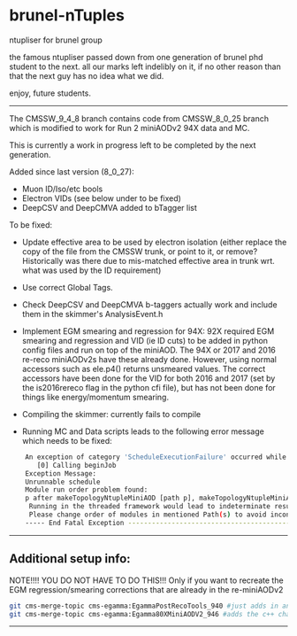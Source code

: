 brunel-nTuples
==============

ntupliser for brunel group

the famous ntupliser passed down from one generation of brunel phd student to
the next. all our marks left indelibly on it, if no other reason than that the
next guy has no idea what we did.

enjoy, future students.

***

The CMSSW_9_4_8 branch contains code from CMSSW_8_0_25 branch which is modified
to work for Run 2 miniAODv2 94X data and MC. 

This is currently a work in progress left to be completed by the next generation.

Added since last version (8_0_27):
- Muon ID/Iso/etc bools
- Electron VIDs (see below under to be fixed)
- DeepCSV and DeepCMVA added to bTagger list

To be fixed:

- Update effective area to be used by electron isolation (either replace the copy of the file from the CMSSW trunk, or point to it, or remove? Historically was there due to mis-matched effective area in trunk wrt. what was used by the ID requirement)

- Use correct Global Tags.

- Check DeepCSV and DeepCMVA b-taggers actually work and include them in the skimmer's AnalysisEvent.h

- Implement EGM smearing and regression for 94X: 92X required EGM smearing and regression and VID (ie ID cuts) to be added in python
config files and run on top of the miniAOD. The 94X or 2017 and 2016 re-reco miniAODv2s have these already done.
However, using normal accessors such as ele.p4() returns unsmeared values. The correct accessors have been done for the VID for both
2016 and 2017 (set by the is2016rereco flag in the python cfi file), but has not been done for things like energy/momentum smearing.

- Compiling the skimmer: currently fails to compile

- Running MC and Data scripts leads to the following error message which needs to be fixed: 
```bash 
	An exception of category 'ScheduleExecutionFailure' occurred while
	   [0] Calling beginJob
	Exception Message:
	Unrunnable schedule
	Module run order problem found:
	p after makeTopologyNtupleMiniAOD [path p], makeTopologyNtupleMiniAOD consumes TriggerResults, TriggerResults consumes p
	 Running in the threaded framework would lead to indeterminate results.
	 Please change order of modules in mentioned Path(s) to avoid inconsistent module ordering.
	----- End Fatal Exception -------------------------------------------------
```

---

## Additional setup info:

NOTE!!!! YOU DO NOT HAVE TO DO THIS!!!
Only if you want to recreate the EGM regression/smearing corrections that are already in the re-miniAODv2
```bash
git cms-merge-topic cms-egamma:EgammaPostRecoTools_940 #just adds in an extra file to have a setup function to make things easier
git cms-merge-topic cms-egamma:Egamma80XMiniAODV2_946 #adds the c++ changes necessary to enable 2016 scale & smearing corrections
```
---

